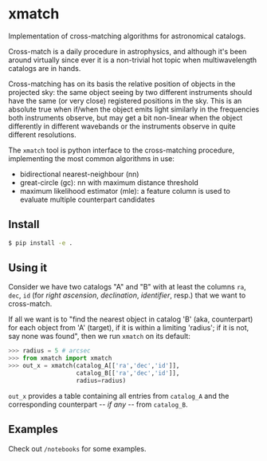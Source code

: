 # xmatch

Implementation of cross-matching algorithms for astronomical catalogs.

Cross-match is a daily procedure in astrophysics, and although it's been around virtually since ever it is a non-trivial hot topic when multiwavelength catalogs are in hands.

Cross-matching has on its basis the relative position of objects in the projected sky: the same object seeing by two different instruments should have the same (or very close) registered positions in the sky. This is an absolute true when if/when the object emits light similarly in the frequencies both instruments observe, but may get a bit non-linear when the object differently in different wavebands or the instruments observe in quite different resolutions.

The `xmatch` tool is python interface to the cross-matching procedure, implementing the most common algorithms in use:
* bidirectional nearest-neighbour (nn)
* great-circle (gc): nn with maximum distance threshold
* maximum likelihood estimator (mle): a feature column is used to evaluate multiple counterpart candidates

## Install

```bash
$ pip install -e .
```

## Using it

Consider we have two catalogs "A" and "B" with at least the columns `ra`, `dec`, `id` (for *right ascension*, *declination*, *identifier*, resp.) that we want to cross-match.

If all we want is to "find the nearest object in catalog 'B' (aka, counterpart) for each object from 'A' (target), if it is within a limiting 'radius'; if it is not, say none was found", then we run `xmatch` on its default:

```python
>>> radius = 5 # arcsec
>>> from xmatch import xmatch
>>> out_x = xmatch(catalog_A[['ra','dec','id']],
                   catalog_B[['ra','dec','id']],
                   radius=radius)
```
`out_x` provides a table containing all entries from `catalog_A` and the corresponding counterpart -- *if any* -- from `catalog_B`.

## Examples

Check out `/notebooks` for some examples.
